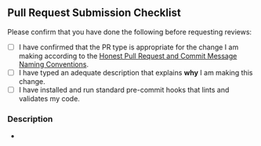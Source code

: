 <!--
# Pull Request Instructions

* All PRs should reference an issue in our issue tracker. If one doesn't exist, please create one!
* PR titles should follow https://www.conventionalcommits.org.

-->

## Pull Request Submission Checklist

Please confirm that you have done the following before requesting reviews:

- [ ] I have confirmed that the PR type is appropriate for the change I am making according to the [Honest Pull Request and Commit Message Naming Conventions](https://www.notion.so/honestbank/Pull-Request-and-Commit-Message-Naming-Conventions-bd97f2cbb34c4c73b1ff3a3e384b850c).
- [ ] I have typed an adequate description that explains **why** I am making this change.
- [ ] I have installed and run standard pre-commit hooks that lints and validates my code.

### Description

* <!-- WRITE A SHORT DESCRIPTION OF CHANGES -->
